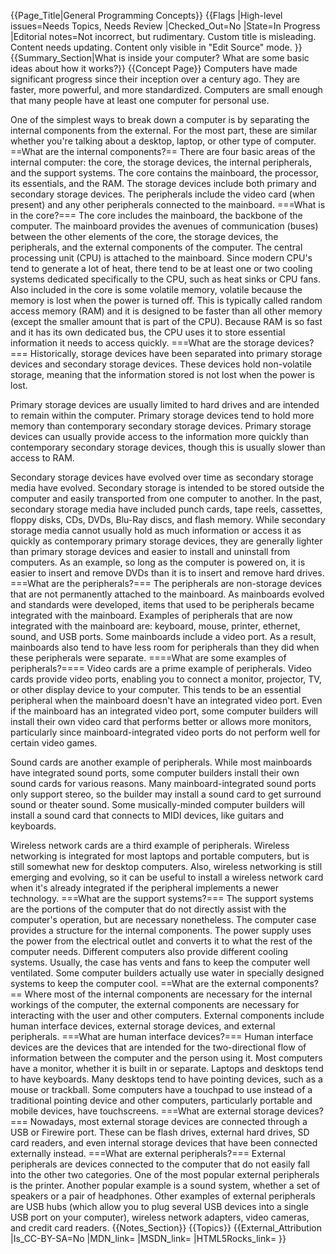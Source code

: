 {{Page_Title|General Programming Concepts}}
{{Flags
|High-level issues=Needs Topics, Needs Review
|Checked_Out=No
|State=In Progress
|Editorial notes=Not incorrect, but rudimentary. Custom title is misleading. Content needs updating. Content only visible in "Edit Source" mode.
}}
{{Summary_Section|What is inside your computer? What are some basic ideas about how it works?}}
{{Concept Page}}
Computers have made significant progress since their inception over a century ago. They are faster, more powerful, and more standardized. Computers are small enough that many people have at least one computer for personal use.

One of the simplest ways to break down a computer is by separating the internal components from the external. For the most part, these are similar whether you're talking about a desktop, laptop, or other type of computer.
==What are the internal components?==
There are four basic areas of the internal computer: the core, the storage devices, the internal peripherals, and the support systems. The core contains the mainboard, the processor, its essentials, and the RAM. The storage devices include both primary and secondary storage devices. The peripherals include the video card (when present) and any other peripherals connected to the mainboard.
===What is in the core?===
The core includes the mainboard, the backbone of the computer. The mainboard provides the avenues of communication (buses) between the other elements of the core, the storage devices, the peripherals, and the external components of the computer. The central processing unit (CPU) is attached to the mainboard. Since modern CPU's tend to generate a lot of heat, there tend to be at least one or two cooling systems dedicated specifically to the CPU, such as heat sinks or CPU fans. Also included in the core is some volatile memory, volatile because the memory is lost when the power is turned off. This is typically called random access memory (RAM) and it is designed to be faster than all other memory (except the smaller amount that is part of the CPU). Because RAM is so fast and it has its own dedicated bus, the CPU uses it to store essential information it needs to access quickly.
===What are the storage devices?===
Historically, storage devices have been separated into primary storage devices and secondary storage devices. These devices hold non-volatile storage, meaning that the information stored is not lost when the power is lost.

Primary storage devices are usually limited to hard drives and are intended to remain within the computer. Primary storage devices tend to hold more memory than contemporary secondary storage devices. Primary storage devices can usually provide access to the information more quickly than contemporary secondary storage devices, though this is usually slower than access to RAM.

Secondary storage devices have evolved over time as secondary storage media have evolved. Secondary storage is intended to be stored outside the computer and easily transported from one computer to another. In the past, secondary storage media have included punch cards, tape reels, cassettes, floppy disks, CDs, DVDs, Blu-Ray discs, and flash memory. While secondary storage media cannot usually hold as much information or access it as quickly as contemporary primary storage devices, they are generally lighter than primary storage devices and easier to install and uninstall from computers. As an example, so long as the computer is powered on, it is easier to insert and remove DVDs than it is to insert and remove hard drives.
===What are the peripherals?===
The peripherals are non-storage devices that are not permanently attached to the mainboard. As mainboards evolved and standards were developed, items that used to be peripherals became integrated with the mainboard. Examples of peripherals that are now integrated with the mainboard are: keyboard, mouse, printer, ethernet, sound, and USB ports. Some mainboards include a video port. As a result, mainboards also tend to have less room for peripherals than they did when these peripherals were separate.
====What are some examples of peripherals?====
Video cards are a prime example of peripherals. Video cards provide video ports, enabling you to connect a monitor, projector, TV, or other display device to your computer. This tends to be an essential peripheral when the mainboard doesn't have an integrated video port. Even if the mainboard has an integrated video port, some computer builders will install their own video card that performs better or allows more monitors, particularly since mainboard-integrated video ports do not perform well for certain video games.

Sound cards are another example of peripherals. While most mainboards have integrated sound ports, some computer builders install their own sound cards for various reasons. Many mainboard-integrated sound ports only support stereo, so the builder may install a sound card to get surround sound or theater sound. Some musically-minded computer builders will install a sound card that connects to MIDI devices, like guitars and keyboards.

Wireless network cards are a third example of peripherals. Wireless networking is integrated for most laptops and portable computers, but is still somewhat new for desktop computers. Also, wireless networking is still emerging and evolving, so it can be useful to install a wireless network card when it's already integrated if the peripheral implements a newer technology.
===What are the support systems?===
The support systems are the portions of the computer that do not directly assist with the computer's operation, but are necessary nonetheless. The computer case provides a structure for the internal components. The power supply uses the power from the electrical outlet and converts it to what the rest of the computer needs. Different computers also provide different cooling systems. Usually, the case has vents and fans to keep the computer well ventilated. Some computer builders actually use water in specially designed systems to keep the computer cool.
==What are the external components?==
Where most of the internal components are necessary for the internal workings of the computer, the external components are necessary for interacting with the user and other computers. External components include human interface devices, external storage devices, and external peripherals.
===What are human interface devices?===
Human interface devices are the devices that are intended for the two-directional flow of information between the computer and the person using it. Most computers have a monitor, whether it is built in or separate. Laptops and desktops tend to have keyboards. Many desktops tend to have pointing devices, such as a mouse or trackball. Some computers have a touchpad to use instead of a traditional pointing device and other computers, particularly portable and mobile devices, have touchscreens.
===What are external storage devices?===
Nowadays, most external storage devices are connected through a USB or Firewire port. These can be flash drives, external hard drives, SD card readers, and even internal storage devices that have been connected externally instead.
===What are external peripherals?===
External peripherals are devices connected to the computer that do not easily fall into the other two categories. One of the most popular external peripherals is the printer. Another popular example is a sound system, whether a set of speakers or a pair of headphones. Other examples of external peripherals are USB hubs (which allow you to plug several USB devices into a single USB port on your computer), wireless network adapters, video cameras, and credit card readers.
{{Notes_Section}}
{{Topics}}
{{External_Attribution
|Is_CC-BY-SA=No
|MDN_link=
|MSDN_link=
|HTML5Rocks_link=
}}